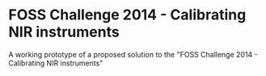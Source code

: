 FOSS Challenge 2014 - Calibrating NIR instruments
=================================================

A working prototype of a proposed solution to the "FOSS Challenge 2014 - Calibrating NIR instruments"